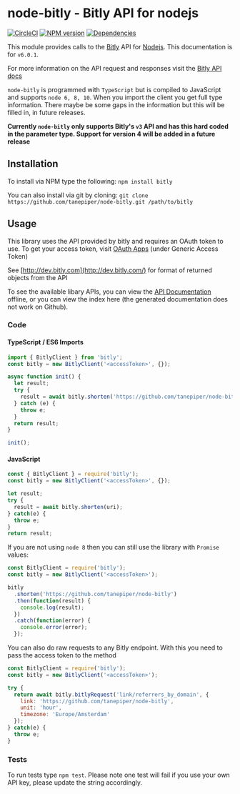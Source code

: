 # node-bitly - Bitly API for nodejs

[![CircleCI](https://circleci.com/gh/tanepiper/node-bitly.svg?style=svg)](https://circleci.com/gh/tanepiper/node-bitly) [![NPM version](https://badge.fury.io/js/bitly.png)](http://badge.fury.io/js/bitly) [![Dependencies](https://david-dm.org/tanepiper/node-bitly.svg)](https://david-dm.org/tanepiper/node-bitly)

This module provides calls to the [Bitly](http://bitly.com) API for [Nodejs](http://nodejs.org). This documentation is for `v6.0.1`.

For more information on the API request and responses visit the [Bitly API docs](https://dev.bitly.com/api.html)

`node-bitly` is programmed with `TypeScript` but is compiled to JavaScript and supports `node 6, 8, 10`.  When you import the client you get full type information.  There maybe be some gaps in the information but this will be filled in, in future releases.

**Currently `node-bitly` only supports Bitly's `v3` API and has this hard coded in the parameter type.  Support for version 4 will be added in a future release**

## Installation

To install via NPM type the following: `npm install bitly`

You can also install via git by cloning: `git clone https://github.com/tanepiper/node-bitly.git /path/to/bitly`

## Usage

This library uses the API provided by bitly and requires an OAuth token to use.
To get your access token, visit [OAuth Apps](https://bitly.com/a/oauth_apps) (under Generic Access Token)

See [http://dev.bitly.com](http://dev.bitly.com/) for format of returned objects from the API

To see the available libary APIs, you can view the [API Documentation](docs/index.html) offline, or you can view the index here (the generated documentation does not work on Github).

### Code

#### TypeScript / ES6 Imports

```js
import { BitlyClient } from 'bitly';
const bitly = new BitlyClient('<accessToken>', {});

async function init() {
  let result;
  try {
    result = await bitly.shorten('https://github.com/tanepiper/node-bitly');
  } catch (e) {
    throw e;
  }
  return result;
}

init();
```

#### JavaScript

```js
const { BitlyClient } = require('bitly');
const bitly = new BitlyClient('<accessToken>', {});

let result;
try {
  result = await bitly.shorten(uri);
} catch(e) {
  throw e;
}
return result;
```

If you are not using `node 8` then you can still use the library with `Promise` values:

```js
const BitlyClient = require('bitly');
const bitly = new BitlyClient('<accessToken>');

bitly
  .shorten('https://github.com/tanepiper/node-bitly')
  .then(function(result) {
    console.log(result);
  })
  .catch(function(error) {
    console.error(error);
  });
```

You can also do raw requests to any Bitly endpoint. With this you need to pass the access
token to the method

```js
const BitlyClient = require('bitly');
const bitly = new BitlyClient('<accessToken>');

try {
  return await bitly.bitlyRequest('link/referrers_by_domain', {
    link: 'https://github.com/tanepiper/node-bitly',
    unit: 'hour',
    timezone: 'Europe/Amsterdam'
  });
} catch(e) {
  throw e;
}
```

### Tests

To run tests type `npm test`. Please note one test will fail if you use your own API key, please update the string accordingly.
